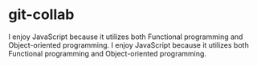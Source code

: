# git-collab

 I enjoy JavaScript because it utilizes both Functional programming and Object-oriented programming. I enjoy JavaScript because it utilizes both Functional programming and Object-oriented programming.